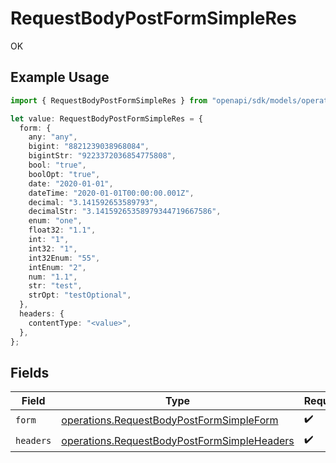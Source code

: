 # RequestBodyPostFormSimpleRes

OK

## Example Usage

```typescript
import { RequestBodyPostFormSimpleRes } from "openapi/sdk/models/operations";

let value: RequestBodyPostFormSimpleRes = {
  form: {
    any: "any",
    bigint: "8821239038968084",
    bigintStr: "9223372036854775808",
    bool: "true",
    boolOpt: "true",
    date: "2020-01-01",
    dateTime: "2020-01-01T00:00:00.001Z",
    decimal: "3.141592653589793",
    decimalStr: "3.14159265358979344719667586",
    enum: "one",
    float32: "1.1",
    int: "1",
    int32: "1",
    int32Enum: "55",
    intEnum: "2",
    num: "1.1",
    str: "test",
    strOpt: "testOptional",
  },
  headers: {
    contentType: "<value>",
  },
};
```

## Fields

| Field                                                                                                             | Type                                                                                                              | Required                                                                                                          | Description                                                                                                       |
| ----------------------------------------------------------------------------------------------------------------- | ----------------------------------------------------------------------------------------------------------------- | ----------------------------------------------------------------------------------------------------------------- | ----------------------------------------------------------------------------------------------------------------- |
| `form`                                                                                                            | [operations.RequestBodyPostFormSimpleForm](../../../sdk/models/operations/requestbodypostformsimpleform.md)       | :heavy_check_mark:                                                                                                | N/A                                                                                                               |
| `headers`                                                                                                         | [operations.RequestBodyPostFormSimpleHeaders](../../../sdk/models/operations/requestbodypostformsimpleheaders.md) | :heavy_check_mark:                                                                                                | N/A                                                                                                               |